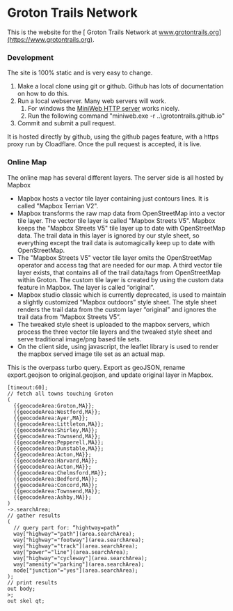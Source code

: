 # Groton Trails Network

This is the website for the [ Groton Trails Network at www.grotontrails.org](https://www.grotontrails.org).

### Development 

The site is 100% static and is very easy to change. 
1. Make a local clone using git or github. Github has lots of documentation on how to do this. 
2. Run a local webserver. Many web servers will work.
	1. For windows the [MiniWeb HTTP server](https://sourceforge.net/projects/miniweb/) works nicely. 
	2. Run the following command "miniweb.exe -r ..\grotontrails.github.io"
3. Commit and submit a pull request.

It is hosted directly by github, using the github pages feature, with a https proxy run by Cloadflare. Once the pull request is accepted, it is live. 


### Online Map

The online map has several different layers. 
The server side is all hosted by Mapbox
- Mapbox hosts a vector tile layer containing just contours lines. It is called "Mapbox Terrian V2". 
- Mapbox transforms the raw map data from OpenStreetMap into a vector tile layer. The vector tile layer 
  is called "Mapbox Streets V5". Mapbox keeps the "Mapbox Streets V5" tile layer up to date with 
  OpenStreetMap data.  The trail data in this layer is ignored by our style sheet, so everything 
  except the trail data is automagically keep up to date with OpenStreetMap.
- The "Mapbox Streets V5" vector tile layer omits the OpenStreetMap operator and access tag that are 
  needed for our map.  A third vector tile layer exists, that contains all of the trail data/tags 
  from OpenStreetMap within Groton. The custom tile layer is created by using the custom data 
  feature in Mapbox. The layer is called “original”. 
 - Mapbox studio classic which is currently deprecated,  is used to maintain a slightly 
   customized “Mapbox outdoors” style sheet.  The style sheet  renders the trail data from the
   custom layer “original” and ignores the trail data from “Mapbox Streets V5”. 
 - The tweaked style sheet is uploaded to the mapbox servers, which process the three vector 
   tile layers and the tweaked style sheet and serve traditional image/png based tile sets.
 - On the client side, using javascript, the leaflet library is used to render the mapbox served 
 image tile set as an actual map.

This is the overpass turbo query. Export as geoJSON, rename export.geojson to original.geojson, and 
update original layer in Mapbox.


```
[timeout:60];
// fetch all towns touching Groton
(
  {{geocodeArea:Groton,MA}};
  {{geocodeArea:Westford,MA}};  
  {{geocodeArea:Ayer,MA}};  
  {{geocodeArea:Littleton,MA}};
  {{geocodeArea:Shirley,MA}};
  {{geocodeArea:Townsend,MA}};
  {{geocodeArea:Pepperell,MA}};
  {{geocodeArea:Dunstable,MA}};
  {{geocodeArea:Acton,MA}};
  {{geocodeArea:Harvard,MA}};
  {{geocodeArea:Acton,MA}};
  {{geocodeArea:Chelmsford,MA}};
  {{geocodeArea:Bedford,MA}};
  {{geocodeArea:Concord,MA}}; 
  {{geocodeArea:Townsend,MA}}; 
  {{geocodeArea:Ashby,MA}}; 
)
->.searchArea;
// gather results
(
  // query part for: “hightway=path”
  way["highway"="path"](area.searchArea);
  way["highway"="footway"](area.searchArea);
  way["highway"="track"](area.searchArea);
  way["power"="line"](area.searchArea);
  way["highway"="cycleway"](area.searchArea);
  way["amenity"="parking"](area.searchArea);
  node["junction"="yes"](area.searchArea);
);
// print results
out body;
>;
out skel qt;
```



